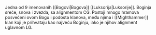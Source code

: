 Jedna od 9 imenovanih [[Bogovi|Bogova]] [[Luksorija|Luksorije]]. Boginja sreće, snova i zvezda, sa alignmentom CG. Postoji mnogo hramova posvećeni ovom Bogu i podosta klanova, među njima i [[Mighthammer]] klan koji je prihvataju kao najveću Boginju, iako je njihov alignment uglavnom LG.
